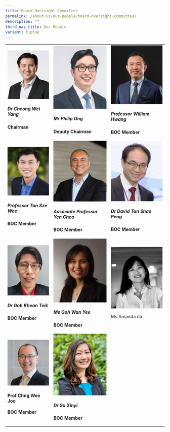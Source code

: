 ```yaml
---
title: Board Oversight Committee
permalink: /about-us/our-people/board-oversight-committee/
description: ""
third_nav_title: Our People
variant: tiptap
---
```

<table><tbody><tr><td rowspan="1" colspan="1"><div class="isomer-image-wrapper"><img style="width: 100%" height="auto" width="100%" alt="" src="/images/Biography/Board Oversight Committee/dr cheong wei yang.jpg"></div><h5>Dr Cheong Wei Yang</h5><p><strong>Chairman</strong></p></td><td rowspan="1" colspan="1"><div class="isomer-image-wrapper"><img style="width: 100%" height="auto" width="100%" alt="" src="/images/Biography/Board Oversight Committee/ds_philip_ong_boc_page_overview.jpg"></div><h5>Mr Philip Ong</h5><p><strong>Deputy Chairman</strong></p></td><td rowspan="1" colspan="1"><div class="isomer-image-wrapper"><img style="width: 100%" height="auto" width="100%" alt="" src="/images/Biography/Board Oversight Committee/Profile_Picture___Prof_William_Hwang_v2.jpg"></div><h5>Professor William Hwang</h5><p><strong>BOC Member</strong></p></td></tr><tr><td rowspan="1" colspan="1"><a class="isomer-image-wrapper" href="/biography/board-oversight-committee/professor-tan-sze-wee/"><img style="width: 100%" height="auto" width="100%" alt="" src="/images/Biography/Board Oversight Committee/professor tan sze wee.jpg"></a><h5>Professor Tan Sze Wee</h5><p><strong>BOC Member</strong></p></td><td rowspan="1" colspan="1"><div class="isomer-image-wrapper"><img style="width: 100%" height="auto" width="100%" alt="" src="/images/Biography/Board Oversight Committee/Profile_Pic_AProf_Yen_Choo_v2.jpg"></div><h5>Associate Professor Yen Choo</h5><p><strong>BOC Member</strong></p></td><td rowspan="1" colspan="1"><div class="isomer-image-wrapper"><img style="width: 100%" height="auto" width="100%" alt="" src="/images/Biography/Board Oversight Committee/associate professor david tan shao peng.jpg"></div><h5>Dr David Tan Shao Peng</h5><p><strong>BOC Member</strong></p></td></tr><tr><td rowspan="1" colspan="1"><div class="isomer-image-wrapper"><img style="width: 100%" height="auto" width="100%" alt="" src="/images/Biography/Board Oversight Committee/dr goh khean teik.jpg"></div><h5>Dr Goh Khean Teik</h5><p><strong>BOC Member</strong></p></td><td rowspan="1" colspan="1"><div class="isomer-image-wrapper"><img style="width: 100%" height="auto" width="100%" alt="" src="/images/Biography/Board Oversight Committee/ms goh wan yee.jpg"></div><h5>Ms Goh Wan Yee</h5><p><strong>BOC Member</strong></p></td><td rowspan="1" colspan="1"><div class="isomer-image-wrapper"><img style="width: 100%" height="auto" width="100%" alt="" src="/images/Biography/Board Oversight Committee/Amanda_photo.jpg"></div><p>Ms Amanda da</p></td></tr><tr><td rowspan="1" colspan="1"><div class="isomer-image-wrapper"><img style="width: 100%" height="auto" width="100%" alt="" src="/images/Biography/Board Oversight Committee/Photo_CWJ_resized.png"></div><h4>Prof Chng Wee Joo</h4><p><strong>BOC Member</strong></p></td><td rowspan="1" colspan="1"><div class="isomer-image-wrapper"><img style="width: 100%" height="auto" width="100%" alt="" src="/images/Biography/Board Oversight Committee/Profile_Picture___Dr_Su_Xinyi.jpg"></div><h5>Dr Su Xinyi</h5><p><strong>BOC Member</strong></p></td><td rowspan="1" colspan="1"><p></p></td></tr></tbody></table><p></p>